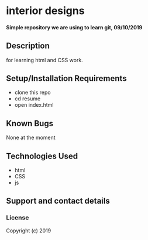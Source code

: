 # interior designs
#### Simple repository we are using to learn git, 09/10/2019

## Description
for learning html and CSS work.

## Setup/Installation Requirements
+ clone this repo
+ cd resume
+ open index.html

## Known Bugs
None at the moment

## Technologies Used
+ html
+ CSS
+ js

## Support and contact details
### License
Copyright (c) 2019